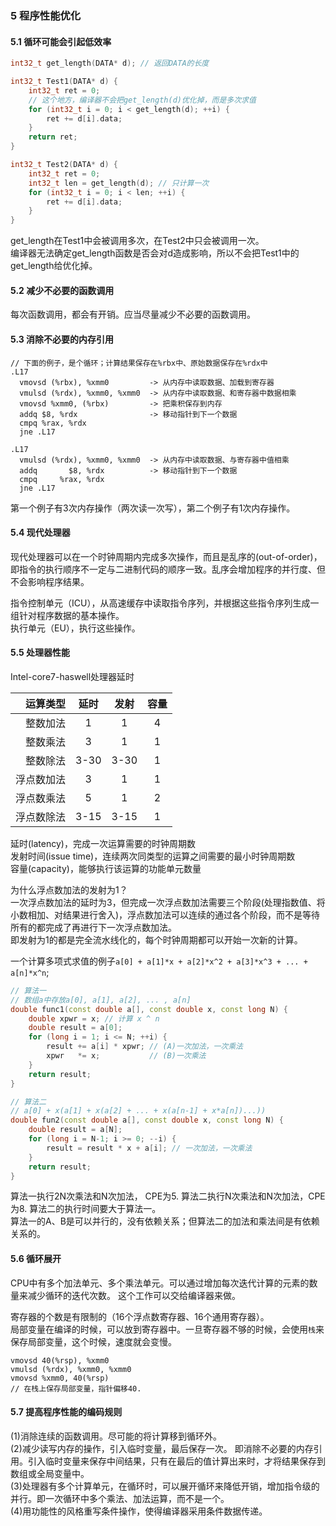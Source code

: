 ###  5 程序性能优化

#### 5.1 循环可能会引起低效率

```cpp
int32_t get_length(DATA* d); // 返回DATA的长度

int32_t Test1(DATA* d) {
    int32_t ret = 0;
    // 这个地方，编译器不会把get_length(d)优化掉，而是多次求值
    for (int32_t i = 0; i < get_length(d); ++i) {
        ret += d[i].data;
    }
    return ret;
}

int32_t Test2(DATA* d) {
    int32_t ret = 0;
    int32_t len = get_length(d); // 只计算一次
    for (int32_t i = 0; i < len; ++i) {
        ret += d[i].data;
    }
}
```
get_length在Test1中会被调用多次，在Test2中只会被调用一次。<br/>
编译器无法确定get_length函数是否会对d造成影响，所以不会把Test1中的get_length给优化掉。


#### 5.2 减少不必要的函数调用
每次函数调用，都会有开销。应当尽量减少不必要的函数调用。

#### 5.3 消除不必要的内存引用
```
// 下面的例子，是个循环；计算结果保存在%rbx中、原始数据保存在%rdx中
.L17
  vmovsd (%rbx), %xmm0         -> 从内存中读取数据、加载到寄存器
  vmulsd (%rdx), %xmm0, %xmm0  -> 从内存中读取数据、和寄存器中数据相乘
  vmovsd %xmm0, (%rbx)         -> 把乘积保存到内存
  addq $8, %rdx                -> 移动指针到下一个数据
  cmpq %rax, %rdx
  jne .L17
```
```
.L17
  vmulsd (%rdx), %xmm0, %xmm0  -> 从内存中读取数据、与寄存器中值相乘
  addq       $8, %rdx          -> 移动指针到下一个数据
  cmpq     %rax, %rdx
  jne .L17
```
第一个例子有3次内存操作（两次读一次写），第二个例子有1次内存操作。

#### 5.4 现代处理器
现代处理器可以在一个时钟周期内完成多次操作，而且是乱序的(out-of-order)，即指令的执行顺序不一定与二进制代码的顺序一致。乱序会增加程序的并行度、但不会影响程序结果。

指令控制单元（ICU），从高速缓存中读取指令序列，并根据这些指令序列生成一组针对程序数据的基本操作。<br/>
执行单元（EU），执行这些操作。

#### 5.5 处理器性能

Intel-core7-haswell处理器延时

运算类型  | 延时 | 发射 | 容量
---------:|:----:|:----:|:----:|
整数加法  | 1    | 1    | 4
整数乘法  | 3    | 1    | 1
整数除法  | 3-30 | 3-30 | 1
浮点数加法| 3    | 1    | 1
浮点数乘法| 5    | 1    | 2
浮点数除法| 3-15 | 3-15 | 1

延时(latency)，完成一次运算需要的时钟周期数 <br/>
发射时间(issue time)，连续两次同类型的运算之间需要的最小时钟周期数 <br/>
容量(capacity)，能够执行该运算的功能单元数量 <br/>

为什么浮点数加法的发射为1？<br/>
一次浮点数加法的延时为3，但完成一次浮点数加法需要三个阶段(处理指数值、将小数相加、对结果进行舍入)，浮点数加法可以连续的通过各个阶段，而不是等待所有的都完成了再进行下一次浮点数加法。<br/>
即发射为1的都是完全流水线化的，每个时钟周期都可以开始一次新的计算。


一个计算多项式求值的例子`a[0] + a[1]*x + a[2]*x^2 + a[3]*x^3 + ... + a[n]*x^n`;

```cpp
// 算法一
// 数组a中存放a[0], a[1], a[2], ... , a[n]
double func1(const double a[], const double x, const long N) {
    double xpwr = x; // 计算 x ^ n
    double result = a[0];
    for (long i = 1; i <= N; ++i) {
        result += a[i] * xpwr; // (A)一次加法，一次乘法
        xpwr   *= x;           // (B)一次乘法
    }
    return result;
}

// 算法二
// a[0] + x(a[1] + x(a[2] + ... + x(a[n-1] + x*a[n])...))
double fun2(const double a[], const double x, const long N) {
    double result = a[N];
    for (long i = N-1; i >= 0; --i) {
        result = result * x + a[i]; // 一次加法，一次乘法
    }
    return result;
}
```
算法一执行2N次乘法和N次加法， CPE为5.
算法二执行N次乘法和N次加法，CPE为8.
算法二的执行时间要大于算法一。<br/>
算法一的A、B是可以并行的，没有依赖关系；但算法二的加法和乘法间是有依赖关系的。

#### 5.6 循环展开
CPU中有多个加法单元、多个乘法单元。可以通过增加每次迭代计算的元素的数量来减少循环的迭代次数。
这个工作可以交给编译器来做。

寄存器的个数是有限制的（16个浮点数寄存器、16个通用寄存器）。<br/>
局部变量在编译的时候，可以放到寄存器中。一旦寄存器不够的时候，会使用`栈`来保存局部变量，这个时候，速度就会变慢。

```
vmovsd 40(%rsp), %xmm0
vmulsd (%rdx), %xmm0, %xmm0
vmovsd %xmm0, 40(%rsp)
// 在栈上保存局部变量，指针偏移40.
```

#### 5.7 提高程序性能的编码规则
(1)消除连续的函数调用。尽可能的将计算移到循环外。<br/>
(2)减少读写内存的操作，引入临时变量，最后保存一次。
即消除不必要的内存引用。引入临时变量来保存中间结果，只有在最后的值计算出来时，才将结果保存到数组或全局变量中。<br/>
(3)处理器有多个计算单元，在循环时，可以展开循环来降低开销，增加指令级的并行。即一次循环中多个乘法、加法运算，而不是一个。<br/>
(4)用功能性的风格重写条件操作，使得编译器采用条件数据传递。<br/>
